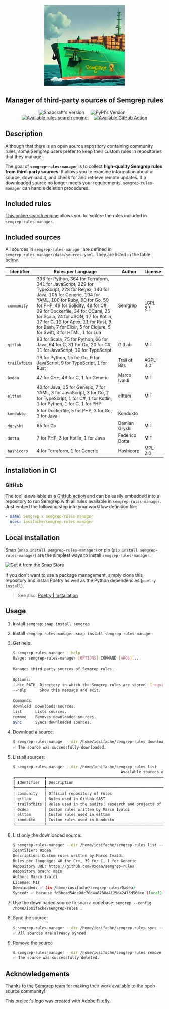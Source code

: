 <p align="center">
    <img src="logo.png" height="256" alt="semgrep-rules-manager logo"/>
</p>
<h2 align="center">Manager of third-party sources of Semgrep rules</h2>
<p align="center" float="left">
    <img src="https://snapcraft.io/semgrep-rules-manager/badge.svg" height="17" alt="Snapcraft's Version"/>
    &nbsp; &nbsp;
    <img src="https://img.shields.io/pypi/v/semgrep-rules-manager?label=PyPi&color=1c8223" height="17" alt="PyPI's Version">
    &nbsp; &nbsp;
    <a href="https://semgrep.iosifache.me">
        <img src="https://img.shields.io/badge/Rules_search_engine-available-1c8223" height="17" alt="Available rules search engine">
    </a>
    &nbsp; &nbsp;
    <a href="https://github.com/marketplace/actions/semgrep-x-semgrep-rules-manager">
        <img src="https://img.shields.io/badge/Github_Action-available-1c8223" height="17" alt="Available GitHub Action">
    </a>
</p>

## Description

Although that there is an open source repository containing community rules, some Semgrep users prefer to keep their custom rules in repositories that they manage.

The goal of **`semgrep-rules-manager`** is to collect **high-quality Semgrep rules from third-party sources**. It allows you to examine information about a source, download it, and check for and retrieve remote updates. If a downloaded source no longer meets your requirements, `semgrep-rules-manager` can handle deletion procedures.

## Included rules

[This online search engine](https://semgrep.iosifache.me) allows you to explore the rules included in `semgrep-rules-manager`.

## Included sources

All sources in `semgrep-rules-manager` are defined in `semgrep_rules_manager/data/sources.yaml`. They are listed in the table below.

| Identifier    | Rules per Language                                                                                                                                                                                                                                                                                                                                                                                 | Author         | License   |
|---------------|----------------------------------------------------------------------------------------------------------------------------------------------------------------------------------------------------------------------------------------------------------------------------------------------------------------------------------------------------------------------------------------------------|----------------|-----------|
| `community`   | 396 for Python, 364 for Terraform, 341 for JavaScript, 229 for TypeScript, 228 for Regex, 140 for Java, 105 for Generic, 104 for YAML, 100 for Ruby, 90 for Go, 59 for PHP, 49 for Solidity, 48 for C#, 39 for Dockerfile, 34 for OCaml, 25 for Scala, 24 for JSON, 17 for Kotlin, 17 for C, 12 for Apex, 11 for Rust, 9 for Bash, 7 for Elixir, 5 for Clojure, 5 for Swift, 3 for HTML, 1 for Lua | Semgrep        | LGPL 2.1  |
| `gitlab`      | 93 for Scala, 75 for Python, 66 for Java, 64 for C, 31 for Go, 20 for C#, 11 for JavaScript, 10 for TypeScript                                                                                                                                                                                                                                                                                     | GitLab         | MIT       |
| `trailofbits` | 19 for Python, 15 for Go, 9 for JavaScript, 9 for TypeScript, 1 for Rust                                                                                                                                                                                                                                                                                                                           | Trail of Bits  | AGPL-3.0  |
| `0xdea`       | 47 for C++, 46 for C, 1 for Generic                                                                                                                                                                                                                                                                                                                                                                | Marco Ivaldi   | MIT       |
| `elttam`      | 40 for Java, 15 for Generic, 7 for YAML, 3 for JavaScript, 3 for Go, 2 for TypeScript, 1 for C#, 1 for Kotlin, 1 for Python, 1 for C, 1 for PHP                                                                                                                                                                                                                                                    | elttam         | MIT       |
| `kondukto`    | 5 for Dockerfile, 5 for PHP, 3 for Go, 3 for Java                                                                                                                                                                                                                                                                                                                                                  | Kondukto       |           |
| `dgryski`     | 65 for Go                                                                                                                                                                                                                                                                                                                                                                                          | Damian Gryski  | MIT       |
| `dotta`       | 7 for PHP, 3 for Kotlin, 1 for Java                                                                                                                                                                                                                                                                                                                                                                | Federico Dotta | MIT       |
| `hashicorp`   | 4 for Terraform, 1 for Generic                                                                                                                                                                                                                                                                                                                                                                     | Hashicorp      | MPL-2.0   |

## Installation in CI

### GitHub

The tool is available as [a GitHub action](https://github.com/marketplace/actions/semgrep-x-semgrep-rules-manager) and can be easily embedded into a repository to run Semgrep with all rules available in `semgrep-rules-manager`. Just embed the following step into your workflow definition file: 

```yaml
- name: Semgrep x semgrep-rules-manager
  uses: iosifache/semgrep-rules-manager
```

## Local installation

Snap (`snap install semgrep-rules-manager`) or pip (`pip install semgrep-rules-manager`) are the simplest ways to install `semgrep-rules-manager`.

[![Get it from the Snap Store](https://snapcraft.io/static/images/badges/en/snap-store-black.svg)](https://snapcraft.io/semgrep-rules-manager)

If you don't want to use a package management, simply clone this repository and install Poetry as well as the Python dependencies (`poetry install`).

> See also: [Poetry | Installation](https://python-poetry.org/docs/#installation)

## Usage

1. Install `semgrep`: `snap install semgrep`
2. Install `semgrep-rules-manager`: `snap install semgrep-rules-manager`
3. Get help:

    ```bash
    $ semgrep-rules-manager --help
    Usage: semgrep-rules-manager [OPTIONS] COMMAND [ARGS]...

    Manages third-party sources of Semgrep rules.

    Options:
    --dir PATH  Directory in which the Semgrep rules are stored  [required]
    --help      Show this message and exit.

    Commands:
    download  Downloads sources.
    list      Lists sources.
    remove    Removes downloaded sources.
    sync      Syncs downloaded sources.
    ```

4. Download a source:

    ```bash
    $ semgrep-rules-manager --dir /home/iosifache/semgrep-rules download --source 0xdea
    ✅ The source was successfully downloaded.
    ```

5. List all sources:

    ```bash
    $ semgrep-rules-manager --dir /home/iosifache/semgrep-rules list     
                                                    Available sources of Semgrep rules                                                 
    ┏━━━━━━━━━━━━━┳━━━━━━━━━━━━━━━━━━━━━━━━━━━━━━━━━━━━━━━━━━━━━━━━━━━━━━━━━━━━━━━━━━┳━━━━━━━━━━━━━━━┳━━━━━━━━━━━━┳━━━━━━━━━━━━━━━━━━━━┓
    ┃ Identifier  ┃ Description                                                      ┃ Author        ┃ Downloaded ┃ Synced with remote ┃
    ┡━━━━━━━━━━━━━╇━━━━━━━━━━━━━━━━━━━━━━━━━━━━━━━━━━━━━━━━━━━━━━━━━━━━━━━━━━━━━━━━━━╇━━━━━━━━━━━━━━━╇━━━━━━━━━━━━╇━━━━━━━━━━━━━━━━━━━━┩
    │ community   │ Official repository of rules                                     │ Semgrep       │ ❌         │ ❌                 │
    │ gitlab      │ Rules used in GitLab SAST                                        │ GitLab        │ ❌         │ ❌                 │
    │ trailofbits │ Rules used in the audits, research and projects of Trail of Bits │ Trail of Bits │ ❌         │ ❌                 │
    │ 0xdea       │ Custom rules written by Marco Ivaldi                             │ Marco Ivaldi  │ ✅         │ ✅                 │
    │ elttam      │ Custom rules used in elttam                                      │ elttam        │ ❌         │ ❌                 │
    │ kondukto    │ Custom rules used in Kondukto                                    │ Kondukto      │ ❌         │ ❌                 │
    └─────────────┴──────────────────────────────────────────────────────────────────┴───────────────┴────────────┴────────────────────┘
    ```

6. List only the downloaded source:

    ```bash
    $ semgrep-rules-manager --dir /home/iosifache/semgrep-rules list --source 0xdea
    Identifier: 0xdea
    Description: Custom rules written by Marco Ivaldi
    Rules per language: 40 for C++, 39 for C, 1 for Generic
    Repository URL: https://github.com/0xdea/semgrep-rules
    Repository brach: main
    Author: Marco Ivaldi
    License: MIT
    Downloaded: ✅ (in /home/iosifache/semgrep-rules/0xdea)
    Synced: ✅ because fd3bcad54de9dc76d4a8780a4125d42475d560ce (local) == fd3bcad54de9dc76d4a8780a4125d42475d560ce (remote)
    ```

7. Use the downloaded source to scan a codebase: `semgrep --config /home/iosifache/semgrep-rules .`
8. Sync the source:

    ```bash
    $ semgrep-rules-manager --dir /home/iosifache/semgrep-rules sync --source 0xdea
    ✅ All sources are already synced.
    ```
9. Remove the source

    ```bash
    $ semgrep-rules-manager --dir /home/iosifache/semgrep-rules remove --source 0xdea
    ✅ The source was successfully deleted.
    ```

## Acknowledgements

Thanks to the [Semgrep team](https://semgrep.dev) for making their work available to the open source community!

This project's logo was created with [Adobe Firefly](https://firefly.adobe.com).
